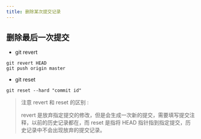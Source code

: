 ```yaml
---
title: 删除某次提交记录
---
```


## 删除最后一次提交

- git revert

```shell
git revert HEAD
git push origin master
```

- git reset

```shell
git reset --hard "commit id"
```

> 注意 revert 和 reset 的区别 :
>
> revert 是放弃指定提交的修改，但是会生成一次新的提交，需要填写提交注释，以前的历史记录都在，而 reset 是指将 HEAD 指针指到指定提交，历史记录中不会出现放弃的提交记录。
